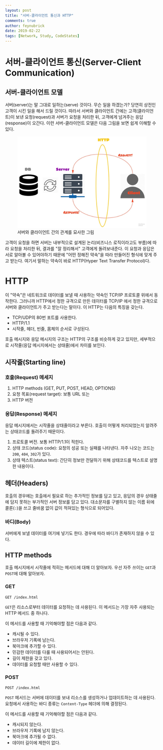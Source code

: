```yaml
---
layout: post
title: "서버-클라이언트 통신과 HTTP"
comments: true
author: feynubrick
date: 2019-02-22
tags: [Network, Study, CodeStates]
---
```


# 서버-클라이언트 통신(Server-Client Communication)

## 서버-클라이언트 모델

서버(server)는 말 그대로 일하는(serve) 것이다.
무슨 일을 하겠는가?
당연히 상전인 고객이 시킨 일을 해서 드릴 것이다.
따라서 서버와 클라이언트 간에는 고객(클라이언트)이 보낸 요청(request)과 서버가 요청을 처리한 뒤, 고객에게 넘겨주는 응답(response)이 오간다.
이런 서버-클라이언트 모델은 다음 그림을 보면 쉽게 이해할 수 있다.

<figure>
  <img src="/assets/figures/server-client-model.jpg" alt="serverclientmodel"/>
  <figcaption>서버와 클라이언트 간의 관계를 묘사한 그림</figcaption>
</figure>

고객이 요청을 하면 서버는 내부적으로 설계된 논리(비즈니스 로직이라고도 부름)에 따라 요청을 처리한 뒤, 결과를 "잘 정리해서" 고객에게 돌려보내준다.
이 요청과 응답은 서로 알아볼 수 있어야하기 때문에 "어떤 정해진 약속"을 따라 만들어진 형식에 맞게 주고 받는다.
여기서 말하는 약속이 바로 HTTP(Hyper Text Transfer Protocol)다.

# HTTP

이 "약속"은 네트워크로 데이터를 보낼 때 사용하는 약속인 TCP/IP 프로토콜 위에서 동작한다.
그러니까 HTTP에서 정한 규격으로 만든 데이터를 TCP/IP 에서 정한 규격으로 서버와 클라이언트가 주고 받는다는 말이다.
이 HTTP는 다음의 특징을 갖는다.

- TCP/UDP의 80번 포트를 사용한다.
- HTTP/1.1
- 시작줄, 헤더, 빈줄, 몸체의 순서로 구성된다.

호출 메시지와 응답 메시지의 구조는 HTTP의 구조를 비슷하게 갖고 있지만,
세부적으로 시작줄(응답 메시지에서는 상태줄)에서 차이를 보인다.

## 시작줄(Starting line)

### 호출(Request) 메세지

1. HTTP methods (GET, PUT, POST, HEAD, OPTIONS)
2. 요청 목표(request target): 보통 URL 또는 
3. HTTP 버전

### 응답(Response) 메세지

응답 메시지에서는 시작줄을 상태줄이라고 부른다.
호출이 어떻게 처리되었는지 알려주는 상태코드를 돌려주기 때문이다.

1. 프로토콜 버전. 보통 HTTP/1.1이 적힌다.
2. 상태 코드(status code): 요청의 성공 또는 실패를 나타낸다. 자주 나오는 코드는 `200`, `404`, `302`가 있다.
3. 상태 텍스트(status text): 간단히 정보만 전달하기 위해 상태코드를 텍스트로 설명한 내용이다.

## 헤더(Headers)

호출의 경우에는 호출에서 필요로 하는 추가적인 정보를 담고 있고, 응답의 경우 상태줄에 담지 못하는 부가적인 서버 정보를 담고 있다.
대소문자를 구별하지 않는 이름 뒤에 콜론(`:`)을 쓰고 줄바꿈 없이 값이 적혀있는 형식으로 되어있다.

### 바디(Body)

서버에게 보낼 데이터를 여기에 넣기도 한다.
경우에 따라 바디가 존재하지 않을 수 있다.

## HTTP methods

호출 메시지에서 시작줄에 적히는 메서드에 대해 더 알아보자.
우선 자주 쓰이는 `GET`과 `POST`에 대해 알아보자.

### GET

```
GET /index.html
```

`GET`은 리소스로부터 데이터를 요청하는 데 사용된다.
이 메서드는 가장 자주 사용되는 HTTP 메서드 중 하나다.

이 메서드를 사용할 때 기억해야할 점은 다음과 같다.

- 캐시될 수 있다.
- 브라우저 기록에 남는다.
- 북마크에 추가할 수 있다.
- 민감한 데이터를 다룰 때 사용되어서는 안된다.
- 길이 제한을 갖고 있다.
- 데이터를 요청할 때만 사용할 수 있다.

### POST

```
POST /index.html
```

`POST` 메서드는 서버에 데이터를 보내 리소스를 생성하거나 업데이트하는 데 사용된다.
요청에서 사용하는 바디 종류는 `Content-Type` 헤더에 의해 결정된다.

이 메서드를 사용할 때 기억해야할 점은 다음과 같다.

- 캐시되지 않는다.
- 브라우저 기록에 남지 않는다.
- 북마크에 추가될 수 없다.
- 데이터 길이에 제한이 없다.